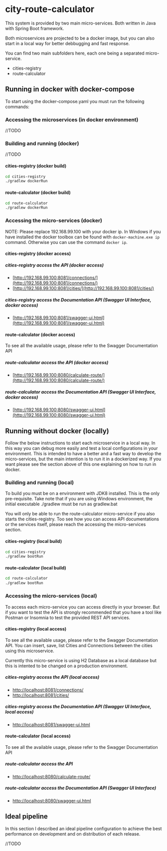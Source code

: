 # city-route-calculator

This system is provided by two main micro-services. Both written in Java with Spring Boot framework.

Both microservices are projected to be a docker image, but you can also start in a local way for better
debbugging and fast response.

You can find two main subfolders here, each one being a separated micro-service.

- cities-registry
- route-calculator

## Running in docker with docker-compose

To start using the docker-compose.yaml you must run the following commands:

### Accessing the microservices (in docker environment)

//TODO

### Building and running (docker)

//TODO

#### cities-registry (docker build)

```bash
cd cities-registry
./gradlew dockerRun
```

#### route-calculator (docker build)

```bash
cd route-calculator
./gradlew dockerRun
```

### Accessing the micro-services (docker)

NOTE: Please replace 192.168.99.100 with your docker ip.
In Windows if you have installed the docker toolbox can be found with `docker-machine.exe ip` command.
Otherwise you can use the command `docker ip`.

#### cities-registry (docker access)


##### cities-registry access the API (docker access)

- [http://192.168.99.100:8081/connections/](http://192.168.99.100:8081/connections/)
- [http://192.168.99.100:8081/cities/](http://192.168.99.100:8081/cities/)

##### cities-registry access the Documentation API (Swagger UI Interface, docker access)

- [http://192.168.99.100:8081/swagger-ui.html](http://192.168.99.100:8081/swagger-ui.html)

#### route-calculator (docker access)

To see all the available usage, please refer to the Swagger Documentation API

##### route-calculator access the API (docker access)

- [http://192.168.99.100:8080/calculate-route/](http://192.168.99.100:8080/calculate-route/)

##### route-calculator access the Documentation API (Swagger UI Interface, docker access)

- [http://192.168.99.100:8080/swagger-ui.html](http://192.168.99.100:8080/swagger-ui.html)

## Running without docker (locally)

Follow the below instructions to start each microservice in a local way.
In this way you can debug more easily and test a local configurations in your environment.
This is intended to have a better and a fast way to develop the micro-services, but
the main intention is to run it in a dockerized way. If you want please see the section above
of this one explaining on how to run in docker.

### Building and running (local)

To build you must be on a environment with JDK8 installed. This is the only pre-requisite.
Take note that if you are using Windows environment, the initial executable ./gradlew must be
run as gradlew.bat

You will only be able to run the route-calculator micro-service if you also starts the cities-registry.
Too see how you can access API documentations or the services itself, please reach the accessing the 
micro-services section.

#### cities-registry (local build)

```bash
cd cities-registry
./gradlew bootRun
```

#### route-calculator (local build)

```bash
cd route-calculator
./gradlew bootRun
```

### Accessing the micro-services (local)

To access each micro-service you can access directly in your browser. But if you
want to test the API is strongly recommended that you have a tool like Postman or
Insomnia to test the provided REST API services.

#### cities-registry (local access)

To see all the available usage, please refer to the Swagger Documentation API.
You can insert, save, list Cities and Connections between the cities using this
microservice.

Currently this micro-service is using H2 Database as a local database but this
is intented to be changed on a production environment.

##### cities-registry access the API (local access)

- [http://localhost:8081/connections/](http://localhost:8081/connections/)
- [http://localhost:8081/cities/](http://localhost:8081/cities/)

##### cities-registry access the Documentation API (Swagger UI Interface, local access)

- [http://localhost:8081/swagger-ui.html](http://localhost:8081/swagger-ui.html)

#### route-calculator (local access)

To see all the available usage, please refer to the Swagger Documentation API

##### route-calculator access the API

- [http://localhost:8080/calculate-route/](http://localhost:8080/calculate-route/)

##### route-calculator access the Documentation API (Swagger UI Interface)

- [http://localhost:8080/swagger-ui.html](http://localhost:8080/swagger-ui.html)

## Ideal pipeline

In this section I described an ideal pipeline configuration to achieve the best performance
on development and on distribution of each release.

//TODO